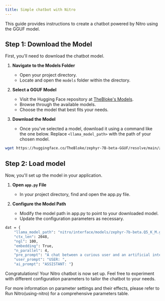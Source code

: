 ```yaml
---
title: Simple chatbot with Nitro
---
```


This guide provides instructions to create a chatbot powered by Nitro using the GGUF model.

## Step 1: Download the Model

First, you'll need to download the chatbot model.

1. **Navigate to the Models Folder**
   - Open your project directory.
   - Locate and open the `models` folder within the directory.

2. **Select a GGUF Model**
   - Visit the Hugging Face repository at [TheBloke's Models](https://huggingface.co/TheBloke).
   - Browse through the available models.
   - Choose the model that best fits your needs.

3. **Download the Model**
   - Once you've selected a model, download it using a command like the one below. Replace `<llama_model_path>` with the path of your chosen model.


```bash title="Downloading Zephyr 7B Model"
wget https://huggingface.co/TheBloke/zephyr-7B-beta-GGUF/resolve/main/zephyr-7b-beta.Q5_K_M.gguf?download=true
```

## Step 2: Load model
Now, you'll set up the model in your application.

1. **Open `app.py` File**

    - In your project directory, find and open the app.py file.

2. **Configure the Model Path**

    - Modify the model path in app.py to point to your downloaded model.
    - Update the configuration parameters as necessary.

```bash title="Example Configuration" {2}
dat = {
    "llama_model_path": "nitro/interface/models/zephyr-7b-beta.Q5_K_M.gguf",
    "ctx_len": 2048,
    "ngl": 100,
    "embedding": True,
    "n_parallel": 4,
    "pre_prompt": "A chat between a curious user and an artificial intelligence",
    "user_prompt": "USER: ",
    "ai_prompt": "ASSISTANT: "}
```

Congratulations! Your Nitro chatbot is now set up. Feel free to experiment with different configuration parameters to tailor the chatbot to your needs.

For more information on parameter settings and their effects, please refer to Run Nitro(using-nitro) for a comprehensive parameters table.